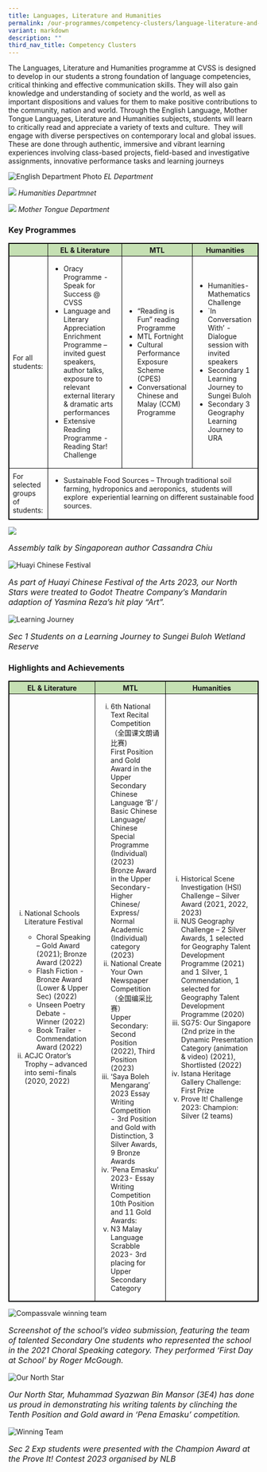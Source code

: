 ```yaml
---
title: Languages, Literature and Humanities
permalink: /our-programmes/competency-clusters/language-literature-and-humanities/
variant: markdown
description: ""
third_nav_title: Competency Clusters
---
```

The Languages, Literature and Humanities programme at CVSS is designed to develop in our students a strong foundation of language competencies, critical thinking and effective communication skills. They will also gain knowledge and understanding of society and the world, as well as important dispositions and values for them to make positive contributions to the community, nation and world. Through the English Language, Mother Tongue Languages, Literature and Humanities subjects, students will learn to critically read and appreciate a variety of texts and culture.&nbsp; They will engage with diverse perspectives on contemporary local and global issues.&nbsp; These are done through authentic, immersive and vibrant learning experiences involving class-based projects, field-based and investigative assignments, innovative performance tasks and learning journeys

![English Department Photo](/images/2023%20Competency%20Clusters/Languages%20Lit%20And%20Humanities/7.png)
*EL Department*

![](/images/2023%20Competency%20Clusters/Languages%20Lit%20And%20Humanities/8.png)
*Humanities Departmnet*

![](/images/2023%20Competency%20Clusters/Languages%20Lit%20And%20Humanities/6.png)
*Mother Tongue Department*
### Key Programmes

<style type="text/css">
table, th, td, tr {
	border: 1px solid black;
	font-size:14px;
	}

	ol.small {list-style-type: lower-roman;font-size:14px;}
	
.tg-s7g5{background-color:#C5E0B3; vertical-align:top
	}

	p.small{
#   line-height: 1.0; font-style:italic; font-size: 16px;
}

	
</style>
<table style="width:100%">
<thead>
  <tr>
    <th class="tg-s7g5"> </th>
    <th class="tg-s7g5">EL &amp; Literature</th>
		   <th class="tg-s7g5">MTL</th>
		   <th class="tg-s7g5">Humanities</th>

  </tr>
</thead>
<tbody>
  <tr>
      <td>For all students:</td>
		
<td>
<ul><li> Oracy Programme - Speak for Success @ CVSS</li>
	
<li>Language and Literary Appreciation Enrichment Programme – invited guest speakers, author talks, exposure to relevant external literary &amp; dramatic arts performances</li>
		
<li>Extensive Reading Programme - Reading Star! Challenge</li></ul></td>
		
<td><ul><li>“Reading is Fun” reading Programme</li>
    
<li>MTL Fortnight</li>
    
<li> Cultural Performance Exposure Scheme (CPES)</li>
    
<li>Conversational Chinese and Malay (CCM) Programme</li></ul></td>
		
<td><ul><li>Humanities-Mathematics Challenge</li>
    
<li>`In Conversation With’ - Dialogue session with invited speakers</li>
    
<li>Secondary 1 Learning Journey to Sungei Buloh</li>
    
<li>Secondary 3 Geography Learning Journey to URA</li></ul>
    	</td></tr>
	<tr>
    <td>For selected groups of students:</td>
		<td colspan="3"><ul><li>Sustainable Food Sources – Through traditional soil farming, hydroponics and aeroponics,&nbsp; students will explore&nbsp; experiential learning on different sustainable food sources.</li></ul>  </td>
	</tr>
</tbody>
</table>

![](/images/2023%20Competency%20Clusters/speaker.jpg)
<p class="small">Assembly talk by Singaporean author Cassandra Chiu</p>
    
		
![Huayi Chinese Festival](/images/2023%20Competency%20Clusters/huayichinesefestival.jpg)	

<p class="small"> As part of Huayi Chinese Festival of the Arts 2023, our North Stars were treated to Godot Theatre Company’s Mandarin adaption of Yasmina Reza’s hit play “Art”.</p>
 
 ![Learning Journey](/images/2023%20Competency%20Clusters/LJtoSungei_Buloh.jpg)
<p class="small">Sec 1 Students on a Learning Journey to Sungei Buloh Wetland Reserve</p>
    
  
### Highlights and Achievements
<table style="width:100%">
<thead>
  <tr>
    <th class="tg-s7g5">EL &amp; Literature</th>
		   <th class="tg-s7g5">MTL</th>
		   <th class="tg-s7g5">Humanities</th>

  </tr>
</thead>
<tbody>
<tr><td><ol class="small"><li>National Schools Literature Festival</li>

<ul><li>Choral Speaking – Gold Award (2021);  
    Bronze Award (2022)</li>
    
<li>  Flash Fiction - Bronze Award (Lower &amp; Upper Sec) (2022)</li>
    
<li>  Unseen Poetry Debate - Winner (2022)</li>
    
<li>Book Trailer - Commendation Award (2022)</li></ul>
    

<li>ACJC Orator’s Trophy – advanced into semi-finals (2020, 2022)</li></ol>

</td>
		
<td>
<ol class="small"><li>6th National Text Recital Competition （全国课文朗诵比赛)
<br>First Position and Gold Award in the Upper Secondary
<br>Chinese Language ‘B’ / Basic Chinese Language/ Chinese Special Programme (Individual) (2023)<br>Bronze Award in the Upper Secondary- Higher Chinese/ Express/ Normal Academic (Individual) category (2023)</li>

<li>National Create Your Own Newspaper Competition （全国编采比赛）
	<br>Upper Secondary: Second Position (2022), Third Position (2023)</li>

<li> ‘Saya Boleh Mengarang’ 2023 Essay Writing Competition 
	<br>- 3rd Position and Gold with Distinction, 3 Silver Awards, 9 Bronze Awards</li>

<li> ‘Pena Emasku’ 2023- Essay Writing Competition
10th Position and 11 Gold Awards:</li>

<li> N3 Malay Language Scrabble 2023- 3rd placing for Upper Secondary Category</li></ol></td>
	
<td><ol class="small"><li>Historical Scene Investigation (HSI) Challenge – Silver Award (2021, 2022, 2023)  </li>
  

<li> NUS Geography Challenge – 2 Silver Awards, 1 selected for Geography Talent Development Programme (2021) and 1 Silver, 1 Commendation, 1 selected for Geography Talent Development Programme (2020) </li> 
  

<li>SG75: Our Singapore (2nd prize in the Dynamic Presentation Category (animation &amp; video) (2021), Shortlisted (2022)</li>

<li> Istana Heritage Gallery Challenge: First Prize</li>

<li> Prove It! Challenge 2023: Champion: Silver (2 teams)</li></ol></td></tr></tbody></table>

![Compassvale winning team](/images/2023%20Competency%20Clusters/ChoralSpeaking.png)
		
<p class="small"> Screenshot of the school’s video submission, featuring the team of talented Secondary One students who represented the school in the 2021 Choral Speaking category. They performed ‘First Day at School’ by Roger McGough.</p>
		
![Our North Star](/images/2023%20Competency%20Clusters/studentWinner.jpg)
<p class="small">Our North Star, Muhammad Syazwan Bin Mansor (3E4) has done us proud in demonstrating his writing talents by clinching the Tenth Position and Gold award in ‘Pena Emasku’ competition. </p>

		
![Winning Team](/images/2023%20Competency%20Clusters/prove%20it!%20contest.jpg) 
<p class="small">Sec 2 Exp students were presented with the Champion Award at the Prove It! Contest 2023 organised by NLB</p>
